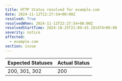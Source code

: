 ```yaml
---
title: HTTP Status resolved for example.com
date: 2024-11-12T22:27:54+00:00Z
resolved: True
resolvedWhen: 2024-11-12T22:27:54+00:00Z
resolvedStartTime: 2024-10-25T21:09:43.191474+00:00
severity: notice
affected:
  - example.com
section: issue
---
```


| Expected Statuses | Actual Status  |
|-------------------|----------------|
| 200, 301, 302 | 200 |
